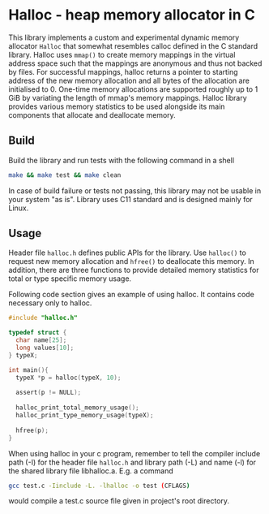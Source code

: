 # Halloc - heap memory allocator in C #

This library implements a custom and experimental dynamic memory allocator `Halloc` that somewhat resembles calloc defined in the C standard library. Halloc uses `mmap()` to create memory mappings in the virtual address space such that the mappings are anonymous and thus not backed by files. For successful mappings, halloc returns a pointer to starting address of the new memory allocation and all bytes of the allocation are initialised to 0. One-time memory allocations are supported roughly up to 1 GiB by variating the length of mmap's memory mappings. Halloc library provides various memory statistics to be used alongside its main components that allocate and deallocate memory.

## Build ##

Build the library and run tests with the following command in a shell

```bash
make && make test && make clean
```

In case of build failure or tests not passing, this library may not be usable in your system "as is". Library uses C11 standard and is designed mainly for Linux. 

## Usage ##

Header file `halloc.h` defines public APIs for the library. Use `halloc()` to request new memory allocation and `hfree()` to deallocate this memory. In addition, there are three functions to provide detailed memory statistics for total or type specific memory usage.

Following code section gives an example of using halloc. It contains code necessary only to halloc.

```C
#include "halloc.h"

typedef struct {
  char name[25];
  long values[10];
} typeX;

int main(){
  typeX *p = halloc(typeX, 10);
  
  assert(p != NULL);
  
  halloc_print_total_memory_usage();
  halloc_print_type_memory_usage(typeX);
  
  hfree(p);
}
```

When using halloc in your c program, remember to tell the compiler include path (-I) for the header file `halloc.h` and library path (-L) and name (-l) for the shared library file libhalloc.a. E.g. a command

```bash
gcc test.c -Iinclude -L. -lhalloc -o test (CFLAGS)
```

would compile a test.c source file given in project's root directory.
